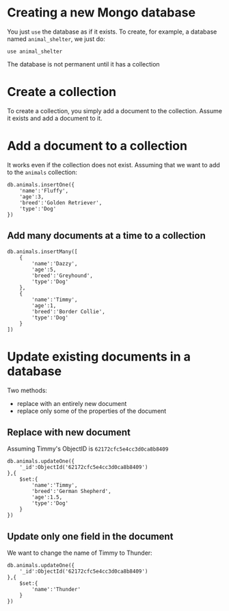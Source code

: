 # Creating a new Mongo database

You just `use` the database as if it exists. To create, for example, a database
named `animal_shelter`, we just do:

```
use animal_shelter
```

The database is not permanent until it has a collection

# Create a collection
To create a collection, you simply add a document to the collection. Assume it exists
and add a document to it.

# Add a document to a collection
It works even if the collection does not exist. Assuming that we want to add to
the `animals` collection:

```
db.animals.insertOne({
    'name':'Fluffy',
    'age':3,
    'breed':'Golden Retriever',
    'type':'Dog'
})
```
## Add many documents at a time to a collection
```
db.animals.insertMany([
    {
        'name':'Dazzy',
        'age':5,
        'breed':'Greyhound',
        'type':'Dog'
    },
    {
        'name':'Timmy',
        'age':1,
        'breed':'Border Collie',
        'type':'Dog'
    }
])
```

# Update existing documents in a database
Two methods:
* replace with an entirely new document
* replace only some of the properties of the document

## Replace with new document
Assuming Timmy's ObjectID is `62172cfc5e4cc3d0ca8b8409`

```
db.animals.updateOne({
    '_id':ObjectId('62172cfc5e4cc3d0ca8b8409')
},{
    $set:{
        'name':'Timmy',
        'breed':'German Shepherd',
        'age':1.5,
        'type':'Dog'
    }
})
```

## Update only one field in the document
We want to change the name of Timmy to Thunder:
```
db.animals.updateOne({
    '_id':ObjectId('62172cfc5e4cc3d0ca8b8409')
},{
    $set:{
        'name':'Thunder'
    }
})
```